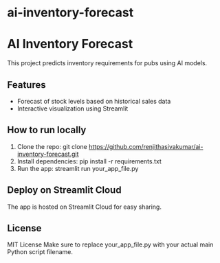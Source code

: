 # ai-inventory-forecast
# AI Inventory Forecast

This project predicts inventory requirements for pubs using AI models.

## Features
- Forecast of stock levels based on historical sales data
- Interactive visualization using Streamlit

## How to run locally
1. Clone the repo:
git clone https://github.com/renjithasivakumar/ai-inventory-forecast.git
2. Install dependencies:
pip install -r requirements.txt
3. Run the app:
streamlit run your_app_file.py
## Deploy on Streamlit Cloud
The app is hosted on Streamlit Cloud for easy sharing.

## License
MIT License
Make sure to replace your_app_file.py with your actual main Python script filename.

